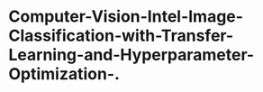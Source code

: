 # Computer-Vision-Intel-Image-Classification-with-Transfer-Learning-and-Hyperparameter-Optimization-.
